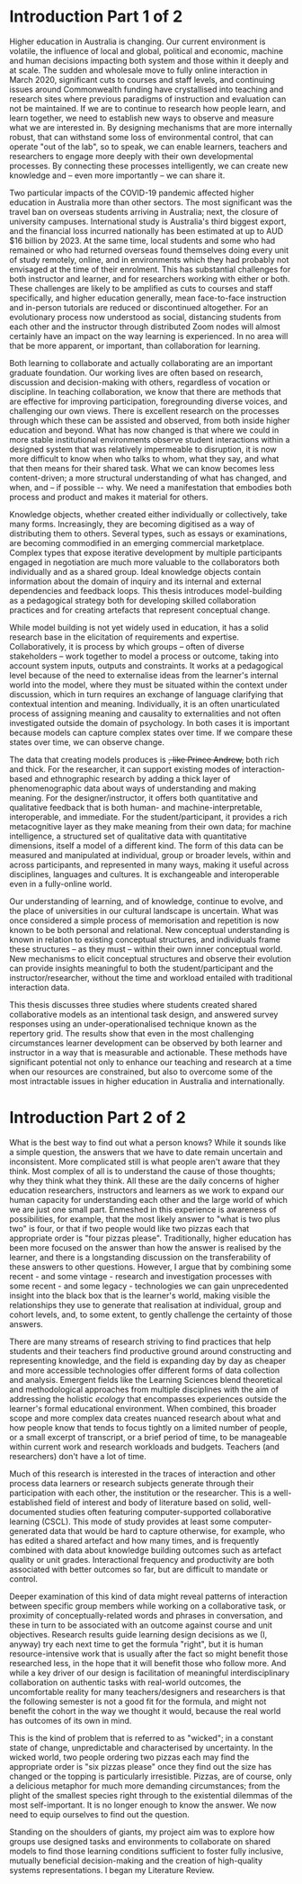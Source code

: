 # Introduction Part 1 of 2

Higher education in Australia is changing. Our current environment is volatile, the influence of local and global, political and economic, machine and human decisions impacting both system and those within it deeply and at scale. The sudden and wholesale move to fully online interaction in March 2020, significant cuts to courses and staff levels, and continuing issues around Commonwealth funding have crystallised into teaching and research sites where previous paradigms of instruction and evaluation can not be maintained. If we are to continue to research how people learn, and learn together, we need to establish new ways to observe and measure what we are interested in. By designing mechanisms that are more internally robust, that can withstand some loss of environmental control, that can operate &quot;out of the lab&quot;, so to speak, we can enable learners, teachers and researchers to engage more deeply with their own developmental processes. By connecting these processes intelligently, we can create new knowledge and – even more importantly – we can share it.

Two particular impacts of the COVID-19 pandemic affected higher education in Australia more than other sectors. The most significant was the travel ban on overseas students arriving in Australia; next, the closure of university campuses. International study is Australia&#39;s third biggest export, and the financial loss incurred nationally has been estimated at up to AUD $16 billion by 2023. At the same time, local students and some who had remained or who had returned overseas found themselves doing every unit of study remotely, online, and in environments which they had probably not envisaged at the time of their enrolment. This has substantial challenges for both instructor and learner, and for researchers working with either or both. These challenges are likely to be amplified as cuts to courses and staff specifically, and higher education generally, mean face-to-face instruction and in-person tutorials are reduced or discontinued altogether. For an evolutionary process now understood as social, distancing students from each other and the instructor through distributed Zoom nodes will almost certainly have an impact on the way learning is experienced. In no area will that be more apparent, or important, than collaboration for learning.

Both learning to collaborate and actually collaborating are an important graduate foundation. Our working lives are often based on research, discussion and decision-making with others, regardless of vocation or discipline. In teaching collaboration, we know that there are methods that are effective for improving participation, foregrounding diverse voices, and challenging our own views. There is excellent research on the processes through which these can be assisted and observed, from both inside higher education and beyond. What has now changed is that where we could in more stable institutional environments observe student interactions within a designed system that was relatively impermeable to disruption, it is now more difficult to know when who talks to whom, what they say, and what that then means for their shared task. What we can know becomes less content-driven; a more structural understanding of what has changed, and when, and – if possible -- why. We need a manifestation that embodies both process and product and makes it material for others.

Knowledge objects, whether created either individually or collectively, take many forms. Increasingly, they are becoming digitised as a way of distributing them to others. Several types, such as essays or examinations, are becoming commodified in an emerging commercial marketplace. Complex types that expose iterative development by multiple participants engaged in negotiation are much more valuable to the collaborators both individually and as a shared group. Ideal knowledge objects contain information about the domain of inquiry and its internal and external dependencies and feedback loops. This thesis introduces model-building as a pedagogical strategy both for developing skilled collaboration practices and for creating artefacts that represent conceptual change.

While model building is not yet widely used in education, it has a solid research base in the elicitation of requirements and expertise. Collaboratively, it is process by which groups – often of diverse stakeholders – work together to model a process or outcome, taking into account system inputs, outputs and constraints. It works at a pedagogical level because of the need to externalise ideas from the learner&#39;s internal world into the model, where they must be situated within the context under discussion, which in turn requires an exchange of language clarifying that contextual intention and meaning. Individually, it is an often unarticulated process of assigning meaning and causality to externalities and not often investigated outside the domain of psychology. In both cases it is important because models can capture complex states over time. If we compare these states over time, we can observe change.

The data that creating models produces is ~~, like Prince Andrew,~~ both rich and thick. For the researcher, it can support existing modes of interaction-based and ethnographic research by adding a thick layer of phenomenographic data about ways of understanding and making meaning. For the designer/instructor, it offers both quantitative and qualitative feedback that is both human- and machine-interpretable, interoperable, and immediate. For the student/participant, it provides a rich metacognitive layer as they make meaning from their own data; for machine intelligence, a structured set of qualitative data with quantitative dimensions, itself a model of a different kind. The form of this data can be measured and manipulated at individual, group or broader levels, within and across participants, and represented in many ways, making it useful across disciplines, languages and cultures. It is exchangeable and interoperable even in a fully-online world.

Our understanding of learning, and of knowledge, continue to evolve, and the place of universities in our cultural landscape is uncertain. What was once considered a simple process of memorisation and repetition is now known to be both personal and relational. New conceptual understanding is known in relation to existing conceptual structures, and individuals frame these structures – as they must – within their own inner conceptual world. New mechanisms to elicit conceptual structures and observe their evolution can provide insights meaningful to both the student/participant and the instructor/researcher, without the time and workload entailed with traditional interaction data.

This thesis discusses three studies where students created shared collaborative models as an intentional task design, and answered survey responses using an under-operationalised technique known as the repertory grid. The results show that even in the most challenging circumstances learner development can be observed by both learner and instructor in a way that is measurable and actionable. These methods have significant potential not only to enhance our teaching and research at a time when our resources are constrained, but also to overcome some of the most intractable issues in higher education in Australia and internationally.

# Introduction Part 2 of 2

What is the best way to find out what a person knows? While it sounds like a simple question, the answers that we have to date remain uncertain and inconsistent. More complicated still is what people aren't aware that they think. Most complex of all is to understand the cause of those thoughts; why they think what they think. All these are the daily concerns of higher education researchers, instructors and learners as we work to expand our human capacity for understanding each other and the large world of which we are just one small part. Enmeshed in this experience is awareness of possibilities, for example, that the most likely answer to "what is two plus two" is four, or that if two people would like two pizzas each that appropriate order is "four pizzas please". Traditionally, higher education has been more focused on the answer than how the answer is realised by the learner, and there is a longstanding discussion on the transferability of these answers to other questions. However, I argue that by combining some recent - and some vintage - research and investigation processes with some recent - and some legacy - technologies we can gain unprecedented insight into the black box that is the learner's world, making visible the relationships they use to generate that realisation at individual, group and cohort levels, and, to some extent, to gently challenge the certainty of those answers.

There are many streams of research striving to find practices that help students and their teachers find productive ground around constructing and representing knowledge, and the field is expanding day by day as cheaper and more accessible technologies offer different forms of data collection and analysis. Emergent fields like the Learning Sciences blend theoretical and methodological approaches from multiple disciplines with the aim of addressing the holistic _ecology_ that encompasses experiences outside the learner's formal educational environment. When combined, this broader scope and more complex data creates nuanced research about what and how people know that tends to focus tightly on a limited number of people, or a small excerpt of transcript, or a brief period of time, to be manageable within current work and research workloads and budgets. Teachers (and researchers) don't have a lot of time.

Much of this research is interested in the traces of interaction and other process data learners or research subjects generate through their participation with each other, the institution or the researcher. This is a well-established field of interest and body of literature based on solid, well-documented studies often featuring computer-supported collaborative learning (CSCL). This mode of study provides at least some computer-generated data that would be hard to capture otherwise, for example, who has edited a shared artefact and how many times, and is frequently combined with data about knowledge building outcomes such as artefact quality or unit grades. Interactional frequency and productivity are both associated with better outcomes so far, but are difficult to mandate or control.

Deeper examination of this kind of data might reveal patterns of interaction between specific group members while working on a collaborative task, or proximity of conceptually-related words and phrases in conversation, and these in turn to be associated with an outcome against course and unit objectives. Research results guide learning design decisions as we (I, anyway) try each next time to get the formula "right", but it is human resource-intensive work that is usually after the fact so might benefit those researched less, in the hope that it will benefit those who follow more. And while a key driver of our design is facilitation of meaningful interdisciplinary collaboration on authentic tasks with real-world outcomes, the uncomfortable reality for many teachers/designers and researchers is that the following semester is not a good fit for the formula, and might not benefit the cohort in the way we thought it would, because the real world has outcomes of its own in mind.

This is the kind of problem that is referred to as "wicked"; in a constant state of change, unpredictable and characterised by uncertainty. In the wicked world, two people ordering two pizzas each may find the appropriate order is "six pizzas please" once they find out the size has changed or the topping is particularly irresistible. Pizzas, are of course, only a delicious metaphor for much more demanding circumstances; from the plight of the smallest species right through to the existential dilemmas of the most self-important. It is no longer enough to know the answer. We now need to equip ourselves to find out the question.

Standing on the shoulders of giants, my project aim was to explore how groups use designed tasks and environments to collaborate on shared models to find those learning conditions sufficient to foster fully inclusive, mutually beneficial decision-making and the creation of high-quality systems representations. I began my Literature Review.
